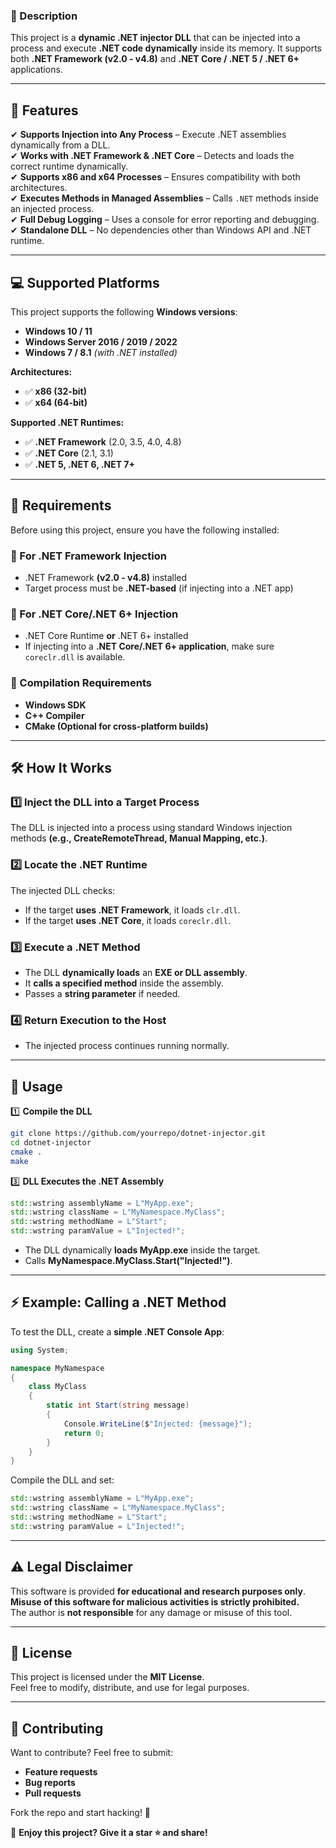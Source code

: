 ### **🚀 Description**
This project is a **dynamic .NET injector DLL** that can be injected into a process and execute **.NET code dynamically** inside its memory. It supports both **.NET Framework (v2.0 - v4.8)** and **.NET Core / .NET 5 / .NET 6+** applications.

---

## **🎯 Features**
✔ **Supports Injection into Any Process** – Execute .NET assemblies dynamically from a DLL.  
✔ **Works with .NET Framework & .NET Core** – Detects and loads the correct runtime dynamically.  
✔ **Supports x86 and x64 Processes** – Ensures compatibility with both architectures.  
✔ **Executes Methods in Managed Assemblies** – Calls `.NET` methods inside an injected process.  
✔ **Full Debug Logging** – Uses a console for error reporting and debugging.  
✔ **Standalone DLL** – No dependencies other than Windows API and .NET runtime.  

---

## **💻 Supported Platforms**
This project supports the following **Windows versions**:
- **Windows 10 / 11**
- **Windows Server 2016 / 2019 / 2022**
- **Windows 7 / 8.1** *(with .NET installed)*

**Architectures:**
- ✅ **x86 (32-bit)**
- ✅ **x64 (64-bit)**

**Supported .NET Runtimes:**
- ✅ **.NET Framework** (2.0, 3.5, 4.0, 4.8)
- ✅ **.NET Core** (2.1, 3.1)
- ✅ **.NET 5, .NET 6, .NET 7+**

---

## **📜 Requirements**
Before using this project, ensure you have the following installed:

### **🔹 For .NET Framework Injection**
- .NET Framework **(v2.0 - v4.8)** installed
- Target process must be **.NET-based** (if injecting into a .NET app)

### **🔹 For .NET Core/.NET 6+ Injection**
- .NET Core Runtime **or** .NET 6+ installed
- If injecting into a **.NET Core/.NET 6+ application**, make sure `coreclr.dll` is available.

### **🔹 Compilation Requirements**
- **Windows SDK**
- **C++ Compiler**
- **CMake (Optional for cross-platform builds)**

---

## **🛠️ How It Works**
### **1️⃣ Inject the DLL into a Target Process**
The DLL is injected into a process using standard Windows injection methods **(e.g., CreateRemoteThread, Manual Mapping, etc.)**.

### **2️⃣ Locate the .NET Runtime**
The injected DLL checks:
- If the target **uses .NET Framework**, it loads `clr.dll`.
- If the target **uses .NET Core**, it loads `coreclr.dll`.

### **3️⃣ Execute a .NET Method**
- The DLL **dynamically loads** an **EXE or DLL assembly**.
- It **calls a specified method** inside the assembly.
- Passes a **string parameter** if needed.

### **4️⃣ Return Execution to the Host**
- The injected process continues running normally.

---

## **📌 Usage**
1️⃣ **Compile the DLL**  
```bash
git clone https://github.com/yourrepo/dotnet-injector.git
cd dotnet-injector
cmake .
make
```


3️⃣ **DLL Executes the .NET Assembly**
```cpp
std::wstring assemblyName = L"MyApp.exe";
std::wstring className = L"MyNamespace.MyClass";
std::wstring methodName = L"Start";
std::wstring paramValue = L"Injected!";
```
- The DLL dynamically **loads MyApp.exe** inside the target.
- Calls **MyNamespace.MyClass.Start("Injected!")**.

---

## **⚡ Example: Calling a .NET Method**
To test the DLL, create a **simple .NET Console App**:

```csharp
using System;

namespace MyNamespace
{
    class MyClass
    {
        static int Start(string message)
        {
            Console.WriteLine($"Injected: {message}");
            return 0;
        }
    }
}
```

Compile the DLL and set:
```cpp
std::wstring assemblyName = L"MyApp.exe";
std::wstring className = L"MyNamespace.MyClass";
std::wstring methodName = L"Start";
std::wstring paramValue = L"Injected!";
```

---


## **⚠️ Legal Disclaimer**
This software is provided **for educational and research purposes only**.  
**Misuse of this software for malicious activities is strictly prohibited.**  
The author is **not responsible** for any damage or misuse of this tool.

---

## **📜 License**
This project is licensed under the **MIT License**.  
Feel free to modify, distribute, and use for legal purposes.  

---

## **📢 Contributing**
Want to contribute? Feel free to submit:
- **Feature requests**
- **Bug reports**
- **Pull requests**

Fork the repo and start hacking! 🚀  

🚀 **Enjoy this project? Give it a star ⭐ and share!**
